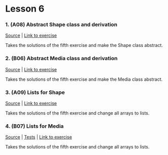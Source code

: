 # Lesson 6

### 1. (A08) Abstract Shape class and derivation
[Source](./A08_abstract_for_shape/ExerciseSolution/) | [Link to exercise](http://fsr.github.io/csharp-lessons/exercises/A08_abstract_for_shape.html)

Takes the solutions of the fifth exercise and make the Shape class abstract.

### 2. (B06) Abstract Media class and derivation
[Source](./B06_abstract_for_media/ExerciseSolution/) | [Link to exercise](http://fsr.github.io/csharp-lessons/exercises/B06_abstract_for_media.html)

Takes the solutions of the fifth exercise and make the Media class abstract.

### 3. (A09) Lists for Shape
[Source](./A09_lists_for_shapes/ExerciseSolution/) | [Link to exercise](http://fsr.github.io/csharp-lessons/exercises/A09_lists_for_shapes.html)

Takes the solutions of the fifth exercise and change all arrays to lists.

### 4. (B07) Lists for Media
[Source](./B07_collections_for_media/ExerciseSolution/) | [Tests](./B07_collections_for_media/Tests/) | [Link to exercise](http://fsr.github.io/csharp-lessons/exercises/B07_collections_for_media.html)

Takes the solutions of the fifth exercise and change all arrays to lists.